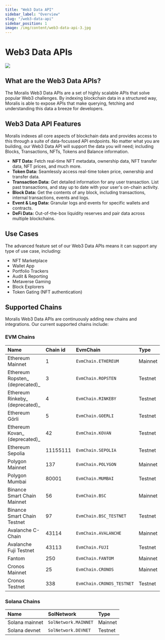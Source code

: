 ```yaml
---
title: "Web3 Data API"
sidebar_label: "Overview"
slug: "/web3-data-api"
sidebar_position: 1
image: /img/content/web3-data-api-3.jpg
--- 
```


# Web3 Data APIs

![](/img/content/web3-data-api-3.jpg)

## What are the Web3 Data APIs?

The Moralis Web3 Data APIs are a set of highly scalable APIs that solve popular Web3 challenges. By indexing blockchain data in a structured way, Moralis is able to expose APIs that make querying, fetching and understanding this data a breeze for developers.

## Web3 Data API Features

Moralis indexes all core aspects of blockchain data and provides access to this through a suite of data-focussed API endpoints. No matter what you are building, our Web3 Data API will support the data you will need; including Blocks, Transactions, NFTs, Tokens and Balance information.

- **NFT Data:** Fetch real-time NFT metadata, ownership data, NFT transfer data, NFT prices, and much more.
- **Token Data:** Seamlessly access real-time token price, ownership and transfer data.
- **Transaction Data:** Get detailed information for any user transaction. List past transactions, and stay up to date with your user's on-chain activity.
- **Block Data:** Get the contents of any block, including transactions, internal transactions, events and logs.
- **Event & Log Data:** Granular logs and events for specific wallets and contracts.
- **DeFi Data:** Out-of-the-box liquidity reserves and pair data across multiple blockchains.

## Use Cases

The advanced feature set of our Web3 Data APIs means it can support any type of use case, including:

- NFT Marketplace
- Wallet App
- Portfolio Trackers
- Audit & Reporting
- Metaverse Gaming
- Block Explorers
- Token Gating (NFT authentication)

## Supported Chains

Moralis Web3 Data APIs are continuously adding new chains and integrations. Our current supported chains include:

### EVM Chains

| Name                            | Chain id | EvmChain                  | Type    |
| :------------------------------ | :------- | :------------------------ | :------ |
| Ethereum Mainnet                | 1        | `EvmChain.ETHEREUM`       | Mainnet |
| Ethereum Ropsten_ (deprecated)_ | 3        | `EvmChain.ROPSTEN`        | Testnet |
| Ethereum Rinkeby_ (deprecated)_ | 4        | `EvmChain.RINKEBY`        | Testnet |
| Ethereum Görli                  | 5        | `EvmChain.GOERLI`         | Testnet |
| Ethereum Kovan_ (deprecated)_   | 42       | `EvmChain.KOVAN`          | Testnet |
| Ethereum Sepolia                | 11155111 | `EvmChain.SEPOLIA`        | Testnet |
| Polygon Mainnet                 | 137      | `EvmChain.POLYGON`        | Mainnet |
| Polygon Mumbai                  | 80001    | `EvmChain.MUMBAI`         | Testnet |
| Binance Smart Chain Mainnet     | 56       | `EvmChain.BSC`            | Mainnet |
| Binance Smart Chain Testnet     | 97       | `EvmChain.BSC_TESTNET`    | Testnet |
| Avalanche C-Chain               | 43114    | `EvmChain.AVALANCHE`      | Mainnet |
| Avalanche Fuji Testnet          | 43113    | `EvmChain.FUJI`           | Testnet |
| Fantom                          | 250      | `EvmChain.FANTOM`         | Mainnet |
| Cronos Mainnet                  | 25       | `EvmChain.CRONOS`         | Mainnet |
| Cronos Testnet                  | 338      | `EvmChain.CRONOS_TESTNET` | Testnet |

### Solana Chains

| Name           | SolNetwork           | Type    |
| :------------- | :------------------- | :------ |
| Solana mainnet | `SolNetwork.MAINNET` | Mainnet |
| Solana devnet  | `SolNetwork.DEVNET`  | Testnet |